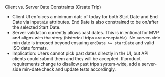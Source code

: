 Client vs. Server Date Constraints (Create Trip)

- Client UI enforces a minimum date of today for both Start Date and End Date via input `min` attributes. End Date is also constrained to be on/after the selected Start Date.
- Server validation currently allows past dates. This is intentional for MVP and aligns with the story (historical trips are acceptable). No server-side min date is imposed beyond ensuring `endDate >= startDate` and valid ISO date formats.
- Implication: Users cannot pick past dates directly in the UI, but API clients could submit them and they will be accepted. If product requirements change to disallow past trips system-wide, add a server-side min-date check and update tests accordingly.
